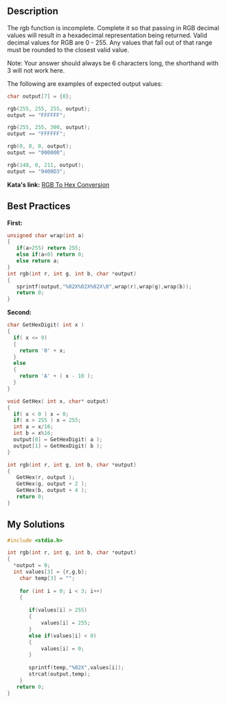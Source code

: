 ## Description

The rgb function is incomplete. Complete it so that passing in RGB decimal values will result in a hexadecimal representation being returned. Valid decimal values for RGB are 0 - 255. Any values that fall out of that range must be rounded to the closest valid value.

Note: Your answer should always be 6 characters long, the shorthand with 3 will not work here.

The following are examples of expected output values:

```c
char output[7] = {0};

rgb(255, 255, 255, output); 
output == "FFFFFF";

rgb(255, 255, 300, output); 
output == "FFFFFF";

rgb(0, 0, 0, output); 
output == "000000";

rgb(148, 0, 211, output);
output == "9400D3";
```

**Kata's link:** [RGB To Hex Conversion](https://www.codewars.com/kata/513e08acc600c94f01000001/cpp)

## Best Practices

**First:**
```c
unsigned char wrap(int a)
{
   if(a>255) return 255;
   else if(a<0) return 0;
   else return a;
}
int rgb(int r, int g, int b, char *output)
{
   sprintf(output,"%02X%02X%02X\0",wrap(r),wrap(g),wrap(b));
   return 0; 
}
```

**Second:**
```c
char GetHexDigit( int x )
{
  if( x <= 9)
  {
    return '0' + x;
  }
  else
  {
    return 'A' + ( x - 10 );
  }
}

void GetHex( int x, char* output)
{
  if( x < 0 ) x = 0;
  if( x > 255 ) x = 255; 
  int a = x/16;
  int b = x%16;
  output[0] = GetHexDigit( a );
  output[1] = GetHexDigit( b );
}

int rgb(int r, int g, int b, char *output)
{
   GetHex(r, output );
   GetHex(g, output + 2 );
   GetHex(b, output + 4 );
   return 0; 
}
```

## My Solutions
```c
#include <stdio.h>

int rgb(int r, int g, int b, char *output)
{
  *output = 0;
  int values[3] = {r,g,b};
    char temp[3] = "";
   
    for (int i = 0; i < 3; i++)
    {
      
       if(values[i] > 255)
       {
           values[i] = 255;
       }
       else if(values[i] < 0)
       {
           values[i] = 0;
       }
      
       sprintf(temp,"%02X",values[i]);
       strcat(output,temp);
    }
   return 0; 
}
```
